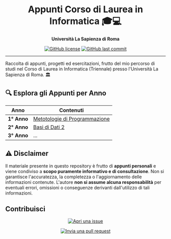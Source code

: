 <div align="center">

# Appunti Corso di Laurea in Informatica 🎓💻

**Università La Sapienza di Roma**

[![GitHub license](https://img.shields.io/github/license/StefanoBollella/Appunti_Universitari)](https://github.com/StefanoBollella/Appunti_Universitari/blob/main/LICENSE)
[![GitHub last commit](https://img.shields.io/github/last-commit/StefanoBollella/Appunti_Universitari)](https://github.com/StefanoBollella/Appunti_Universitari/commits/main)

</div>

---

Raccolta di appunti, progetti ed esercitazioni, frutto del mio percorso di studi nel Corso di Laurea in Informatica (Triennale) presso l'Università La Sapienza di Roma. 🏛️

## 🔍 Esplora gli Appunti per Anno

| Anno | Contenuti |
|---|---|
| **1° Anno** | [Metotologie di Programmazione](1_anno/README.md) |
| **2° Anno** | [Basi di Dati 2](2_anno/bd2/README.md) |
| **3° Anno** |  ... |

## ⚠️ Disclaimer

Il materiale presente in questo repository è frutto di **appunti personali** e viene condiviso a **scopo puramente informativo e di consultazione**. Non si garantisce l'accuratezza, la completezza o l'aggiornamento delle informazioni contenute. L'autore **non si assume alcuna responsabilità** per eventuali errori, omissioni o conseguenze derivanti dall'utilizzo di tali informazioni.

## Contribuisci 
<div align="center">
  
[![Apri una issue](https://img.shields.io/badge/Apri%20una%20issue-blue)](https://github.com/StefanoBollella/Appunti_Universitari/issues)

[![Invia una pull request](https://img.shields.io/badge/Invia%20una%20pull%20request-green)](https://github.com/StefanoBollella/Appunti_Universitari/pulls)

</div>
